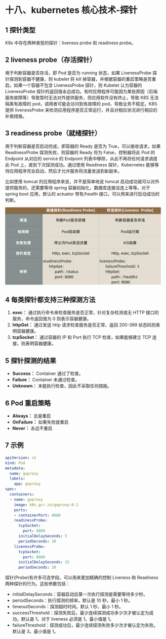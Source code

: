 # 十八、kubernetes 核心技术-探针

## 1 探针类型

K8s 中存在两种类型的探针：liveness probe 和 readiness probe。

## 2 liveness probe（存活探针）

用于判断容器是否存活，即 Pod 是否为 running 状态，如果 LivenessProbe 探针探测到容器不健康，则 kubelet 将 kill 掉容器，并根据容器的重启策略是否重启。如果一个容器不包含 LivenessProbe 探针，则 Kubelet 认为容器的 LivenessProbe 探针的返回值永远成功。有时应用程序可能因为某些原因（后端服务故障等）导致暂时无法对外提供服务，但应用软件没有终止，导致 K8S 无法隔离有故障的 pod，调用者可能会访问到有故障的 pod，导致业务不稳定。K8S 提供 livenessProbe 来检测应用程序是否正常运行，并且对相应状况进行相应的补救措施。

## 3 readiness probe（就绪探针）

用于判断容器是否启动完成，即容器的 Ready 是否为 True，可以接收请求，如果 ReadinessProbe 探测失败，则容器的 Ready 将为 False，控制器将此 Pod 的 Endpoint 从对应的 service 的 Endpoint 列表中移除，从此不再将任何请求调度此 Pod 上，直到下次探测成功。通过使用 Readiness 探针，Kubernetes 能够等待应用程序完全启动，然后才允许服务将流量发送到新副本。

比如使用 tomcat 的应用程序来说，并不是简单地说 tomcat 启动成功就可以对外提供服务的，还需要等待 spring 容器初始化，数据库连接没连上等等。对于 spring boot 应用，默认的 actuator 带有/health 接口，可以用来进行启动成功的判断。

![image-20211222201627079](assets/image-20211222201627079.png)

## 4 每类探针都支持三种探测方法

1. **exec：** 通过执行命令来检查服务是否正常，针对复杂检测或无 HTTP 接口的服务，命令返回值为 0 则表示容器健康。
2. **httpGet：** 通过发送 http 请求检查服务是否正常，返回 200-399 状态码则表明容器健康。
3. **tcpSocket：** 通过容器的 IP 和 Port 执行 TCP 检查，如果能够建立 TCP 连接，则表明容器健康。

## 5 探针探测的结果

- **Success：** Container 通过了检查。
- **Failure：** Container 未通过检查。
- **Unknown：** 未能执行检查，因此不采取任何措施。

## 6 Pod 重启策略

- **Always：** 总是重启
- **OnFailure：** 如果失败就重启
- **Never：** 永远不重启

## 7 示例

```yaml
apiVersion: v1
kind: Pod
metadata:
  name: goproxy
  labels:
    app: goproxy
spec:
  containers:
  - name: goproxy
    image: k8s.gcr.io/goproxy:0.1
    ports:
    - containerPort: 8080
    readinessProbe:
      tcpSocket:
        port: 8080
      initialDelaySeconds: 5
      periodSeconds: 10
    livenessProbe:
      tcpSocket:
        port: 8080
      initialDelaySeconds: 15
      periodSeconds: 20
```

探针(Probe)有许多可选字段，可以用来更加精确的控制 Liveness 和 Readiness 两种探针的行为。这些参数包括：

- initialDelaySeconds：容器启动后第一次执行探测是需要等待多少秒。
- periodSeconds：执行探测的频率。默认是 10 秒，最小 1 秒。
- timeoutSeconds：探测超时时间。默认 1 秒，最小 1 秒。
- successThreshold：探测失败后，最少连续探测成功多少次才被认定为成功。默认是 1。对于 liveness 必须是 1。最小值是 1。
- failureThreshold：探测成功后，最少连续探测失败多少次才被认定为失败。默认是 3。最小值是 1。

